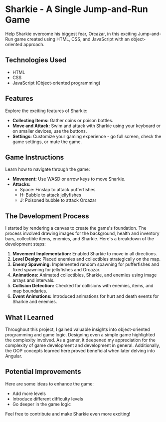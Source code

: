 # Sharkie - A Single Jump-and-Run Game

Help Sharkie overcome his biggest fear, Orcazar, in this exciting Jump-and-Run game created using HTML, CSS, and JavaScript with an object-oriented approach.

## Technologies Used

- HTML
- CSS
- JavaScript (Object-oriented programming)

## Features

Explore the exciting features of Sharkie:

- **Collecting Items:** Gather coins or poison bottles.
- **Move and Attack:** Swim and attack with Sharkie using your keyboard or on smaller devices, use the buttons.
- **Settings:** Customize your gaming experience - go full screen, check the game settings, or mute the game.

## Game Instructions

Learn how to navigate through the game:

- **Movement:** Use WASD or arrow keys to move Sharkie.
- **Attacks:**
  - Space: Finslap to attack pufferfishes
  - H: Bubble to attack jellyfishes
  - J: Poisoned bubble to attack Orcazar

## The Development Process

I started by rendering a canvas to create the game's foundation. The process involved drawing images for the background, health and inventory bars, collectible items, enemies, and Sharkie. Here's a breakdown of the development steps:

1. **Movement Implementation:** Enabled Sharkie to move in all directions.
2. **Level Design:** Placed enemies and collectibles strategically on the map.
3. **Enemy Spawning:** Implemented random spawning for pufferfishes and fixed spawning for jellyfishes and Orcazar.
4. **Animations:** Animated collectibles, Sharkie, and enemies using image arrays and intervals.
5. **Collision Detection:** Checked for collisions with enemies, items, and map boundaries.
6. **Event Animations:** Introduced animations for hurt and death events for Sharkie and enemies.

## What I Learned

Throughout this project, I gained valuable insights into object-oriented programming and game logic. Designing even a simple game highlighted the complexity involved. As a gamer, it deepened my appreciation for the complexity of game development and development in general. Additionally, the OOP concepts learned here proved beneficial when later delving into Angular.

## Potential Improvements

Here are some ideas to enhance the game:

- Add more levels
- Introduce different difficulty levels
- Go deeper in the game logic

Feel free to contribute and make Sharkie even more exciting!

